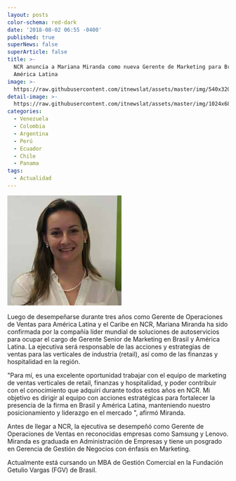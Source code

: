 ```yaml
---
layout: posts
color-schema: red-dark
date: '2018-08-02 06:55 -0400'
published: true
superNews: false
superArticle: false
title: >-
  NCR anuncia a Mariana Miranda como nueva Gerente de Marketing para Brasil y
  América Latina
image: >-
  https://raw.githubusercontent.com/itnewslat/assets/master/img/540x3200/NCR-Sede-p.jpg
detail-image: >-
  https://raw.githubusercontent.com/itnewslat/assets/master/img/1024x680/NCR-Sede-g.jpg
categories:
  - Venezuela
  - Colombia
  - Argentina
  - Perú
  - Ecuador
  - Chile
  - Panama
tags:
  - Actualidad
---
```

![](https://raw.githubusercontent.com/itnewslat/assets/master/img/300x300/Mariana-Miranda.jpg)

Luego de desempeñarse durante tres años como Gerente de Operaciones de Ventas para América Latina y el Caribe en NCR, Mariana Miranda ha sido confirmada por la compañía líder mundial de soluciones de autoservicios para ocupar el cargo de Gerente Senior de Marketing en Brasil y América Latina. La ejecutiva será responsable de las acciones y estrategias de ventas para las verticales de industria (retail), así como de las finanzas y hospitalidad en la región.

"Para mí, es una excelente oportunidad trabajar con el equipo de marketing de ventas verticales de retail, finanzas y hospitalidad, y poder contribuir con el conocimiento que adquirí durante todos estos años en NCR. Mi objetivo es dirigir al equipo con acciones estratégicas para fortalecer la presencia de la firma en Brasil y América Latina, manteniendo nuestro posicionamiento y liderazgo en el mercado ", afirmó Miranda.

Antes de llegar a NCR, la ejecutiva se desempeñó como Gerente de Operaciones de Ventas en reconocidas empresas como Samsung y Lenovo. Miranda es graduada en Administración de Empresas y tiene un posgrado en Gerencia de Gestión de Negocios con énfasis en Marketing. 

Actualmente está cursando un MBA de Gestión Comercial en la Fundación Getulio Vargas (FGV) de Brasil. 